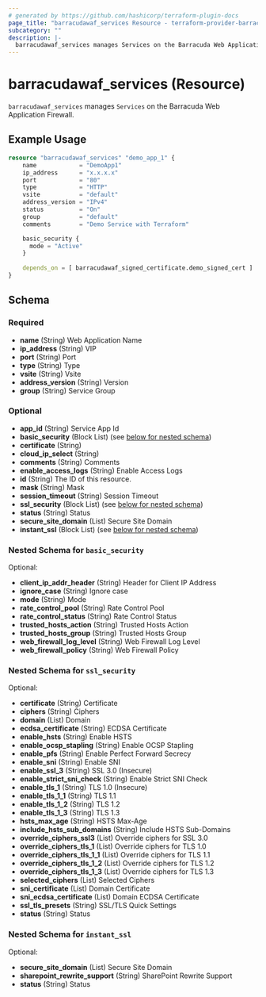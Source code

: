 ```yaml
---
# generated by https://github.com/hashicorp/terraform-plugin-docs
page_title: "barracudawaf_services Resource - terraform-provider-barracudawaf"
subcategory: ""
description: |-
  barracudawaf_services manages Services on the Barracuda Web Application Firewall.
---
```


# barracudawaf_services (Resource)

`barracudawaf_services` manages `Services` on the Barracuda Web Application Firewall.

## Example Usage

```terraform
resource "barracudawaf_services" "demo_app_1" {
    name            = "DemoApp1"
    ip_address      = "x.x.x.x"
    port            = "80"
    type            = "HTTP"
    vsite           = "default"
    address_version = "IPv4"
    status          = "On"
    group           = "default"
    comments        = "Demo Service with Terraform"

    basic_security {
      mode = "Active"
    }
    
    depends_on = [ barracudawaf_signed_certificate.demo_signed_cert ]
}
```

<!-- schema generated by tfplugindocs -->
## Schema

### Required

- **name** (String) Web Application Name
- **ip_address** (String) VIP
- **port** (String) Port
- **type** (String) Type
- **vsite** (String) Vsite
- **address_version** (String) Version
- **group** (String) Service Group

### Optional

- **app_id** (String) Service App Id
- **basic_security** (Block List) (see [below for nested schema](#nestedblock--basic_security))
- **certificate** (String)
- **cloud_ip_select** (String)
- **comments** (String) Comments
- **enable_access_logs** (String) Enable Access Logs
- **id** (String) The ID of this resource.
- **mask** (String) Mask
- **session_timeout** (String) Session Timeout
- **ssl_security** (Block List) (see [below for nested schema](#nestedblock--ssl_security))
- **status** (String) Status
- **secure_site_domain** (List) Secure Site Domain
- **instant_ssl** (Block List) (see [below for nested schema](#nestedblock--instant_ssl))


<a id="nestedblock--basic_security"></a>
### Nested Schema for `basic_security`

Optional:

- **client_ip_addr_header** (String) Header for Client IP Address
- **ignore_case** (String) Ignore case
- **mode** (String) Mode
- **rate_control_pool** (String) Rate Control Pool
- **rate_control_status** (String) Rate Control Status
- **trusted_hosts_action** (String) Trusted Hosts Action
- **trusted_hosts_group** (String) Trusted Hosts Group
- **web_firewall_log_level** (String) Web Firewall Log Level
- **web_firewall_policy** (String) Web Firewall Policy


<a id="nestedblock--ssl_security"></a>
### Nested Schema for `ssl_security`

Optional:

- **certificate** (String) Certificate
- **ciphers** (String) Ciphers
- **domain** (List) Domain
- **ecdsa_certificate** (String) ECDSA Certificate
- **enable_hsts** (String) Enable HSTS
- **enable_ocsp_stapling** (String) Enable OCSP Stapling
- **enable_pfs** (String) Enable Perfect Forward Secrecy
- **enable_sni** (String) Enable SNI
- **enable_ssl_3** (String) SSL 3.0 (Insecure)
- **enable_strict_sni_check** (String) Enable Strict SNI Check
- **enable_tls_1** (String) TLS 1.0 (Insecure)
- **enable_tls_1_1** (String) TLS 1.1
- **enable_tls_1_2** (String) TLS 1.2
- **enable_tls_1_3** (String) TLS 1.3
- **hsts_max_age** (String) HSTS Max-Age
- **include_hsts_sub_domains** (String) Include HSTS Sub-Domains
- **override_ciphers_ssl3** (List) Override ciphers for SSL 3.0
- **override_ciphers_tls_1** (List) Override ciphers for TLS 1.0
- **override_ciphers_tls_1_1** (List) Override ciphers for TLS 1.1
- **override_ciphers_tls_1_2** (List) Override ciphers for TLS 1.2
- **override_ciphers_tls_1_3** (List) Override ciphers for TLS 1.3
- **selected_ciphers** (List) Selected Ciphers
- **sni_certificate** (List) Domain Certificate
- **sni_ecdsa_certificate** (List) Domain ECDSA Certificate
- **ssl_tls_presets** (String) SSL/TLS Quick Settings
- **status** (String) Status

<a id="nestedblock--instant_ssl"></a>
### Nested Schema for `instant_ssl`

Optional:

- **secure_site_domain** (List) Secure Site Domain
- **sharepoint_rewrite_support** (String) SharePoint Rewrite Support
- **status** (String) Status

